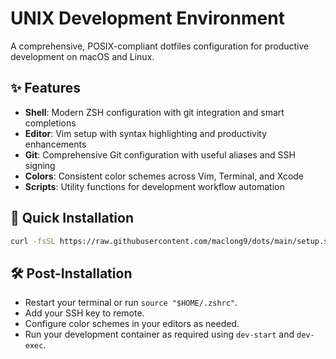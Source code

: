 # UNIX Development Environment

A comprehensive, POSIX-compliant dotfiles configuration for productive development on macOS and Linux.

## ✨ Features

- **Shell**: Modern ZSH configuration with git integration and smart completions
- **Editor**: Vim setup with syntax highlighting and productivity enhancements
- **Git**: Comprehensive Git configuration with useful aliases and SSH signing
- **Colors**: Consistent color schemes across Vim, Terminal, and Xcode
- **Scripts**: Utility functions for development workflow automation

## 🚀 Quick Installation

```sh
curl -fsSL https://raw.githubusercontent.com/maclong9/dots/main/setup.sh | sh
```

## 🛠 Post-Installation

- Restart your terminal or run `source "$HOME/.zshrc"`.
- Add your SSH key to remote.
- Configure color schemes in your editors as needed.
- Run your development container as required using `dev-start` and `dev-exec`.
